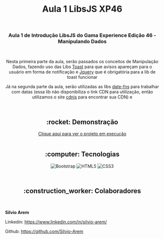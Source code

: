 <h1 align="center">Aula 1 LibsJS XP46</h1>

<br>

<h3 align="center">Aula 1 de Introdução LibsJS do Gama Experience Edição 46 - Manipulando Dados</h3>

<br>

<p align="center">Nesta primeira parte da aula, serão passados os conceitos de Manipulação Dados, fazendo uso das Libs <a href="https://github.com/CodeSeven/toastr">Toast</a> para que avisos apareçam para o usuário em forma de notificação e <a href="https://releases.jquery.com/">Jquery</a> que é obrigatória para a lib de toast funcionar</p>
<p align="center">Já na segunda parte da aula, serão utilizadas as libs <a href="https://date-fns.org/">date-fns</a> para trabalhar com datas (essa lib não disponibiliza o link CDN para utilização, então utilizamos o site <a href="https://cdnjs.com/libraries/date-fns/2.0.0-alpha0">cdnjs</a> para encontrar sua CDN) e </p>

<br>

<h2 align="center">:rocket: Demonstração</h2>

<div align="center"> 
  <a href="">Clique aqui para ver o projeto em execução</a>
</div>
<br>

<h2 align="center">:computer: Tecnologias</h2>
<div align="center">

  ![Bootstrap](https://img.shields.io/badge/Bootstrap-563D7C?style=for-the-badge&logo=bootstrap&logoColor=white) 
  ![HTML5](https://img.shields.io/badge/HTML5-E34F26?style=for-the-badge&logo=html5&logoColor=white) 
  ![CSS3](https://img.shields.io/badge/CSS3-1572B6?style=for-the-badge&logo=css3&logoColor=white) 
  
</div>
<br>
<h2 align="center">:construction_worker: Colaboradores</h2>


<br>

**Silvio Arem**

Linkedin: https://www.linkedin.com/in/silvio-arem/

Github: https://github.com/Silvio-Arem